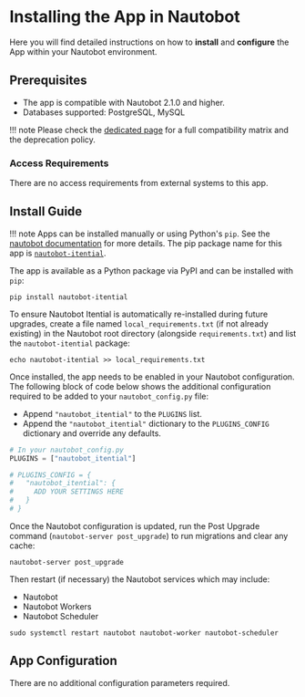# Installing the App in Nautobot

Here you will find detailed instructions on how to **install** and **configure** the App within your Nautobot environment.

## Prerequisites

- The app is compatible with Nautobot 2.1.0 and higher.
- Databases supported: PostgreSQL, MySQL

!!! note
    Please check the [dedicated page](compatibility_matrix.md) for a full compatibility matrix and the deprecation policy.

### Access Requirements

There are no access requirements from external systems to this app.

## Install Guide

!!! note
    Apps can be installed manually or using Python's `pip`. See the [nautobot documentation](https://docs.nautobot.com/projects/core/en/stable/user-guide/administration/installation/app-install/) for more details. The pip package name for this app is [`nautobot-itential`](https://pypi.org/project/nautobot-itential/).

The app is available as a Python package via PyPI and can be installed with `pip`:

```shell
pip install nautobot-itential
```

To ensure Nautobot Itential is automatically re-installed during future upgrades, create a file named `local_requirements.txt` (if not already existing) in the Nautobot root directory (alongside `requirements.txt`) and list the `nautobot-itential` package:

```shell
echo nautobot-itential >> local_requirements.txt
```

Once installed, the app needs to be enabled in your Nautobot configuration. The following block of code below shows the additional configuration required to be added to your `nautobot_config.py` file:

- Append `"nautobot_itential"` to the `PLUGINS` list.
- Append the `"nautobot_itential"` dictionary to the `PLUGINS_CONFIG` dictionary and override any defaults.

```python
# In your nautobot_config.py
PLUGINS = ["nautobot_itential"]

# PLUGINS_CONFIG = {
#   "nautobot_itential": {
#     ADD YOUR SETTINGS HERE
#   }
# }
```

Once the Nautobot configuration is updated, run the Post Upgrade command (`nautobot-server post_upgrade`) to run migrations and clear any cache:

```shell
nautobot-server post_upgrade
```

Then restart (if necessary) the Nautobot services which may include:

- Nautobot
- Nautobot Workers
- Nautobot Scheduler

```shell
sudo systemctl restart nautobot nautobot-worker nautobot-scheduler
```

## App Configuration

There are no additional configuration parameters required.
